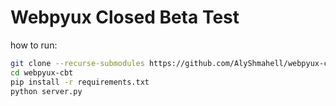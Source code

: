 
# Webpyux Closed Beta Test

how to run:

```bash
git clone --recurse-submodules https://github.com/AlyShmahell/webpyux-cbt
cd webpyux-cbt
pip install -r requirements.txt
python server.py
```
